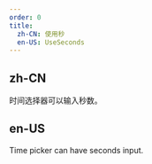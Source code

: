 ```yaml
---
order: 0
title:
  zh-CN: 使用秒
  en-US: UseSeconds
---
```


## zh-CN

时间选择器可以输入秒数。

## en-US

Time picker can have seconds input.
